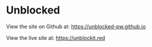 # Unblocked

View the site on Github at: https://unblocked-pw.github.io

View the live site at: https://unblockit.red
